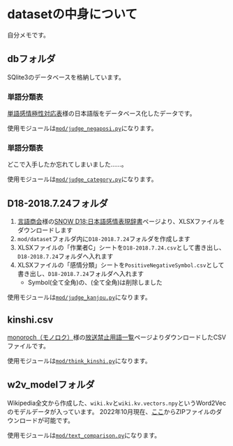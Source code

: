 # datasetの中身について

自分メモです。

## dbフォルダ

SQlite3のデータベースを格納しています。

### 単語分類表

[単語感情極性対応表](http://www.lr.pi.titech.ac.jp/%7Etakamura/pndic_ja.html)様の日本語版をデータベース化したデータです。

使用モジュールは[`mod/judge_negaposi.py`](../judge_negaposi.py)になります。

### 単語分類表

どこで入手したか忘れてしまいました……。

使用モジュールは[`mod/judge_category.py`](../judge_category.py)になります。

## D18-2018.7.24フォルダ

1. [言語商会](https://www.jnlp.org/GengoHouse/top)様の[SNOW D18:日本語感情表現辞書](https://www.jnlp.org/GengoHouse/snow/d18)ページより、XLSXファイルをダウンロードします
1. `mod/dataset`フォルダ内に`D18-2018.7.24`フォルダを作成します
1. XLSXファイルの「作業者C」シートを`D18-2018.7.24.csv`として書き出し、`D18-2018.7.24`フォルダへ入れます
1. XLSXファイルの「感情分類」シートを`PositiveNegativeSymbol.csv`として書き出し、`D18-2018.7.24`フォルダへ入れます
	- Symbol(全て全角)の、(全て全角)は削除しました

使用モジュールは[`mod/judge_kanjou.py`](../judge_kanjou.py)になります。

## kinshi.csv

[monoroch（モノロク）](http://monoroch.net)様の[放送禁止用語一覧](http://monoroch.net/kinshi/)ページよりダウンロードしたCSVファイルです。

使用モジュールは[`mod/think_kinshi.py`](../think_kinshi.py)になります。

## w2v_modelフォルダ

Wikipedia全文から作成した、`wiki.kv`と`wiki.kv.vectors.npy`というWord2Vecのモデルデータが入っています。
2022年10月現在、[ここ](https://meitaso.net/assets/dataset/w2v_model.zip)からZIPファイルのダウンロードが可能です。

使用モジュールは[`mod/text_comparison.py`](../text_comparison.py)になります。